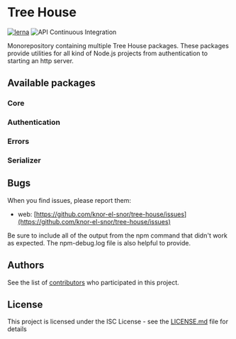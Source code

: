 # Tree House

[![lerna](https://img.shields.io/badge/maintained%20with-lerna-cc00ff.svg)](https://lerna.js.org/)
![API Continuous Integration](https://github.com/knor-el-snor/tree-house/workflows/API%20Continuous%20Integration/badge.svg?branch=master)

Monorepository containing multiple Tree House packages. These packages provide utilities for all kind of Node.js projects from authentication to starting an http server.

## Available packages

### Core

### Authentication

### Errors

### Serializer

## Bugs

When you find issues, please report them:

- web: [https://github.com/knor-el-snor/tree-house/issues](https://github.com/knor-el-snor/tree-house/issues)

Be sure to include all of the output from the npm command that didn't work as expected. The npm-debug.log file is also helpful to provide.

## Authors

See the list of [contributors](https://github.com/knor-el-snor/tree-house/contributors) who participated in this project.

## License

This project is licensed under the ISC License - see the [LICENSE.md](LICENSE.md) file for details
